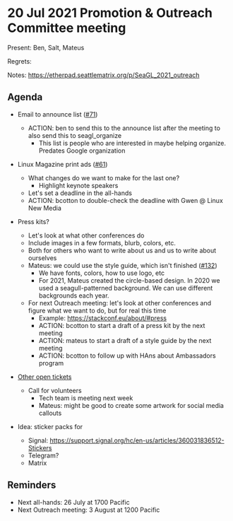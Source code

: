 # 20 Jul 2021 Promotion & Outreach Committee meeting 

Present: Ben, Salt, Mateus

Regrets: 

Notes: https://etherpad.seattlematrix.org/p/SeaGL_2021_outreach 

## Agenda 

* Email to announce list ([#71](https://github.com/SeaGL/organization/issues/71)) 
    * ACTION: ben to send this to the announce list after the meeting to also send this to seagl_organize 
        - This list is people who are interested in maybe helping organize. Predates Google organization
* Linux Magazine print ads ([#61](https://github.com/SeaGL/organization/issues/61)) 
    * What changes do we want to make for the last one?
        - Highlight keynote speakers
    - Let's set a deadline in the all-hands
    - ACTION: bcotton to double-check the deadline with Gwen @ Linux New Media

* Press kits? 
    * Let's look at what other conferences do 
    * Include images in a few formats, blurb, colors, etc. 
    * Both for others who want to write about us and us to write about ourselves 
    * Mateus: we could use the style guide, which isn't finished ([#132](https://github.com/SeaGL/organization/issues/132)) 
        * We have fonts, colors, how to use logo, etc 
        * For 2021, Mateus created the circle-based design. In 2020 we used a seagull-patterned background. We can use different backgrounds each year. 
    * For next Outreach meeting: let's look at other conferences and figure what we want to do, but for real this time
        * Example: https://stackconf.eu/about/#press
        * ACTION: bcotton to start a draft of a press kit by the next meeting
        * ACTION: mateus to start a draft of a style guide by the next meeting
        * ACTION: bcotton to follow up with HAns about Ambassadors program


* [Other open tickets](https://github.com/SeaGL/organization/issues?q=is%3Aissue+is%3Aopen+label%3AOutreach) 
    * Call for volunteers
        * Tech team is meeting next week
         * Mateus: might be good to create some artwork for social media callouts
* Idea: sticker packs for 
    * Signal: https://support.signal.org/hc/en-us/articles/360031836512-Stickers 
    * Telegram? 
    * Matrix 


## Reminders 

* Next all-hands: 26 July at 1700 Pacific 
* Next Outreach meeting: 3 August at 1200 Pacific
